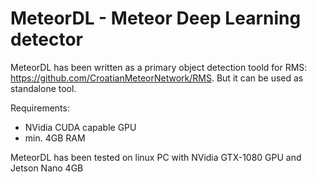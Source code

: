 # MeteorDL - Meteor Deep Learning detector

MeteorDL has been written as a primary object detection toold for RMS:
https://github.com/CroatianMeteorNetwork/RMS.
But it can be used as standalone tool.

Requirements:
- NVidia CUDA capable GPU
- min. 4GB RAM

MeteorDL has been tested on linux PC with NVidia GTX-1080 GPU and Jetson Nano 4GB


